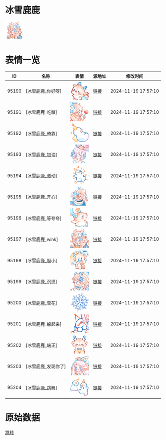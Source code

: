 # 冰雪鹿鹿

<img src="./cover.png" height="60" alt="cover" />

# 表情一览

|ID|名称|表情|源地址|修改时间|
|----|----|----|----|----|
|95190|[冰雪鹿鹿_你好呀]|<img src="./pic/095190_%5B冰雪鹿鹿_你好呀%5D.png" height="60" alt="你好呀"/>|[链接](https://i0.hdslb.com/bfs/garb/8e2c235ec35ab41e94cb4344a311727b2db89864.png)|2024-11-19 17:57:10|
|95191|[冰雪鹿鹿_吃糖]|<img src="./pic/095191_%5B冰雪鹿鹿_吃糖%5D.png" height="60" alt="吃糖"/>|[链接](https://i0.hdslb.com/bfs/garb/a8f89cee02bf29cadfce13da2f73d639a0ac558f.png)|2024-11-19 17:57:10|
|95192|[冰雪鹿鹿_倚靠]|<img src="./pic/095192_%5B冰雪鹿鹿_倚靠%5D.png" height="60" alt="倚靠"/>|[链接](https://i0.hdslb.com/bfs/garb/11ce9871cfd9829fbeafb1721316522f4f6da5c8.png)|2024-11-19 17:57:10|
|95193|[冰雪鹿鹿_加油]|<img src="./pic/095193_%5B冰雪鹿鹿_加油%5D.png" height="60" alt="加油"/>|[链接](https://i0.hdslb.com/bfs/garb/d225b8117a73dfa7a3d670db0e30a2f1cc7b9f51.png)|2024-11-19 17:57:10|
|95194|[冰雪鹿鹿_激动]|<img src="./pic/095194_%5B冰雪鹿鹿_激动%5D.png" height="60" alt="激动"/>|[链接](https://i0.hdslb.com/bfs/garb/269c59d1482449711d5147ac931eeeab0a2ad713.png)|2024-11-19 17:57:10|
|95195|[冰雪鹿鹿_开心]|<img src="./pic/095195_%5B冰雪鹿鹿_开心%5D.png" height="60" alt="开心"/>|[链接](https://i0.hdslb.com/bfs/garb/61c4b47419dbb5f62337b430aa985b9fd8f13918.png)|2024-11-19 17:57:10|
|95196|[冰雪鹿鹿_等夸夸]|<img src="./pic/095196_%5B冰雪鹿鹿_等夸夸%5D.png" height="60" alt="等夸夸"/>|[链接](https://i0.hdslb.com/bfs/garb/aeea68f8a23e21825dd12e9d477ece995a7d0636.png)|2024-11-19 17:57:10|
|95197|[冰雪鹿鹿_wink]|<img src="./pic/095197_%5B冰雪鹿鹿_wink%5D.png" height="60" alt="wink"/>|[链接](https://i0.hdslb.com/bfs/garb/43b1f6177eb74060a9013dd59f0913f8ee96a229.png)|2024-11-19 17:57:10|
|95198|[冰雪鹿鹿_胆小]|<img src="./pic/095198_%5B冰雪鹿鹿_胆小%5D.png" height="60" alt="胆小"/>|[链接](https://i0.hdslb.com/bfs/garb/dc877bc7b0deba6f2001e78295085465324add88.png)|2024-11-19 17:57:10|
|95199|[冰雪鹿鹿_沉思]|<img src="./pic/095199_%5B冰雪鹿鹿_沉思%5D.png" height="60" alt="沉思"/>|[链接](https://i0.hdslb.com/bfs/garb/f1298c100f5d28622f2660b945f43bb4456ef3d2.png)|2024-11-19 17:57:10|
|95200|[冰雪鹿鹿_雪花]|<img src="./pic/095200_%5B冰雪鹿鹿_雪花%5D.png" height="60" alt="雪花"/>|[链接](https://i0.hdslb.com/bfs/garb/54ef9f35bdc06889deda98230c1bbdde6442c9a4.png)|2024-11-19 17:57:10|
|95201|[冰雪鹿鹿_躲起来]|<img src="./pic/095201_%5B冰雪鹿鹿_躲起来%5D.png" height="60" alt="躲起来"/>|[链接](https://i0.hdslb.com/bfs/garb/8cc4849980ba5f0fc195b7c3727534b49c26fd3a.png)|2024-11-19 17:57:10|
|95202|[冰雪鹿鹿_端正]|<img src="./pic/095202_%5B冰雪鹿鹿_端正%5D.png" height="60" alt="端正"/>|[链接](https://i0.hdslb.com/bfs/garb/ba332fc6f00295249d6ef62f45ab7bec4eef68c3.png)|2024-11-19 17:57:10|
|95203|[冰雪鹿鹿_发现你了]|<img src="./pic/095203_%5B冰雪鹿鹿_发现你了%5D.png" height="60" alt="发现你了"/>|[链接](https://i0.hdslb.com/bfs/garb/390d668c7ce6a188b2bad60661d9877a221c058c.png)|2024-11-19 17:57:10|
|95204|[冰雪鹿鹿_跳舞]|<img src="./pic/095204_%5B冰雪鹿鹿_跳舞%5D.png" height="60" alt="跳舞"/>|[链接](https://i0.hdslb.com/bfs/garb/12141fdcb1561ea5d61986be9420ba9fd4eb0c8d.png)|2024-11-19 17:57:10|

# 原始数据

[跳转](./raw.json)

